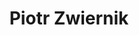 ---
# ——————————————————————————————————————————
#  Piotr Zwiernik · author profile
#  (replace the whole file with this block)
# ——————————————————————————————————————————

# Display name
title: "Piotr Zwiernik"

# Full name (for SEO)
first_name: "Piotr"
last_name:  "Zwiernik"

# Primary user of the site?
superuser: true

# Current role / position
role: "Serra Húnter Professor"

# Organizations / affiliations
organizations:
  - name: "Dept. of Economics & Business, Universitat Pompeu Fabra"
    url:  "https://www.upf.edu/web/econ"
  - name: "Barcelona School of Economics (Associate Research Professor)"
    url:  "https://bse.eu"

# Short bio (shown at the end of posts)
bio: >
  I work on graphical models, covariance estimation, high-dimensional and
  tensor-valued data, as well as geometric methods in modern statistics and
  deep learning.

# Research interests (bullet list)
interests:
  - Graphical models & covariance estimation
  - High-dimensional statistics
  - Tensors & multilinear algebra
  - Convex/geometry-based methods in ML

# Education
education:
  courses:
    - course: "PhD in Statistics"
      institution: "University of Warwick"
      year: 2011
    - course: "MSc in Mathematics"
      institution: "University of Warsaw"
      year: 2006
    - course: "MSc in Economics"
      institution: "Warsaw School of Economics"
      year: 2003

# Social & academic networking
social:
  - icon: envelope
    icon_pack: fas
    link: "mailto:piotr.zwiernik@upf.edu"
  - icon: google-scholar
    icon_pack: ai
    link: "https://scholar.google.com/citations?user=sIwtMXoAAAAJ"
  - icon: github
    icon_pack: fab
    link: "https://github.com/pzwiernik"

# Gravatar e-mail (leave blank to disable)
email: ""

# Highlight the author in lists?
highlight_name: false

# Group memberships (People widget)
user_groups:
  - "Principal Investigators"

# Editorial roles
editorial_roles:
  - "Associate Editor, *Journal of the Royal Statistical Society: Series B* (2023 – )"
  - "Associate Editor, *Biometrika* (2018 – )"
  - "Associate Editor, *Scandinavian Journal of Statistics* (2016 – )"
  - "Editorial Board, *Algebraic Statistics* (2014 – )"

---